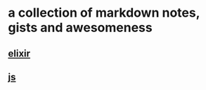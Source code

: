 # a collection of markdown notes, gists and awesomeness

## [elixir](elixir/README.md)
## [js](js/README.md)
<!-- ## [interview](interview/README.md) -->
